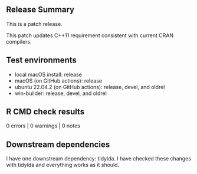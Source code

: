 ## Release Summary

This is a patch release. 

This patch updates C++11 requirement consistent with current CRAN compilers.

## Test environments

* local macOS install: release
* macOS (on GitHub actions): release
* ubuntu 22.04.2 (on GitHub actions): release, devel, and oldrel
* win-builder: release, devel, and oldrel

## R CMD check results

0 errors | 0 warnings | 0 notes

## Downstream dependencies

I have one downstream dependency: tidylda. I have checked these changes with
tidylda and everything works as it should.

